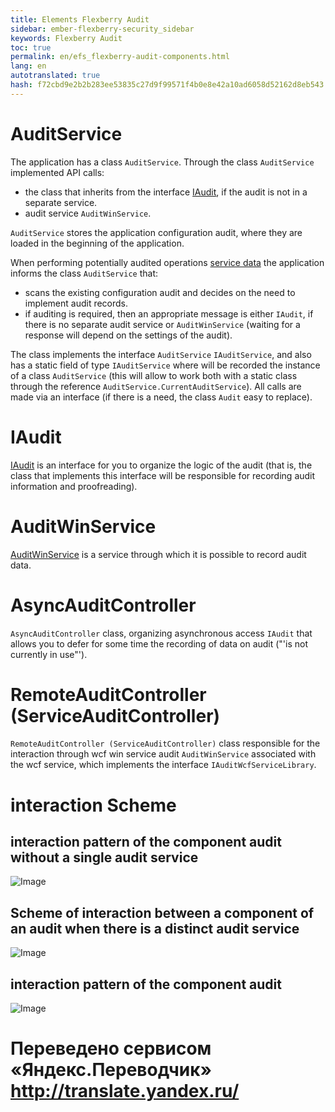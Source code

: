 ```yaml
--- 
title: Elements Flexberry Audit 
sidebar: ember-flexberry-security_sidebar 
keywords: Flexberry Audit 
toc: true 
permalink: en/efs_flexberry-audit-components.html 
lang: en 
autotranslated: true 
hash: f72cbd9e2b2b283ee53835c27d9f99571f4b0e8e42a10ad6058d52162d8eb543 
--- 
```


# AuditService 
The application has a class `AuditService`. Through the class `AuditService` implemented API calls: 
* the class that inherits from the interface [IAudit](i-audit.html), if the audit is not in a separate service. 
* audit service `AuditWinService`. 

`AuditService` stores the application configuration audit, where they are loaded in the beginning of the application. 

When performing potentially audited operations [service data](fo_sql-data-service.html) the application informs the class `AuditService` that: 
* scans the existing configuration audit and decides on the need to implement audit records. 
* if auditing is required, then an appropriate message is either `IAudit`, if there is no separate audit service or `AuditWinService` (waiting for a response will depend on the settings of the audit). 

The class implements the interface `AuditService` `IAuditService`, and also has a static field of type `IAuditService` where will be recorded the instance of a class `AuditService` (this will allow to work both with a static class through the reference `AuditService.CurrentAuditService`). All calls are made via an interface (if there is a need, the class `Audit` easy to replace). 

# IAudit 

[IAudit](efs_i-audit.html) is an interface for you to organize the logic of the audit (that is, the class that implements this interface will be responsible for recording audit information and proofreading). 

# AuditWinService 

[AuditWinService](efs_audit-win-service.html) is a service through which it is possible to record audit data. 

# AsyncAuditController 

`AsyncAuditController` class, organizing asynchronous access `IAudit` that allows you to defer for some time the recording of data on audit ("'is not currently in use"'). 

# RemoteAuditController (ServiceAuditController) 

`RemoteAuditController (ServiceAuditController)` class responsible for the interaction through wcf win service audit `AuditWinService` associated with the wcf service, which implements the interface `IAuditWcfServiceLibrary`. 

# interaction Scheme 

## interaction pattern of the component audit without a single audit service 

![Image](/images/img/page/AuditWeb/AuditDiagramm1.PNG) 

## Scheme of interaction between a component of an audit when there is a distinct audit service 

![Image](/images/img/page/AuditWeb/AuditDiagramm2.PNG) 

## interaction pattern of the component audit 

![Image](/images/img/page/AuditWeb/AuditDiagramm3.PNG) 




 # Переведено сервисом «Яндекс.Переводчик» http://translate.yandex.ru/